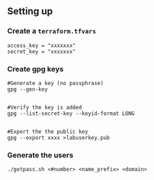 ## Setting up

### Create a `terraform.tfvars`
```
access_key = "xxxxxxx"
secret_key = "xxxxxxx"
```


### Create gpg keys
```
#Generate a key (no passphrase)
gpg --gen-key


#Verify the key is added
gpg --list-secret-key --keyid-format LONG


#Export the the public key
gpg --export xxxx >labuserkey.pub
```

### Generate the users
```
./getpass.sh <#number> <name_prefix> <domain>
```
